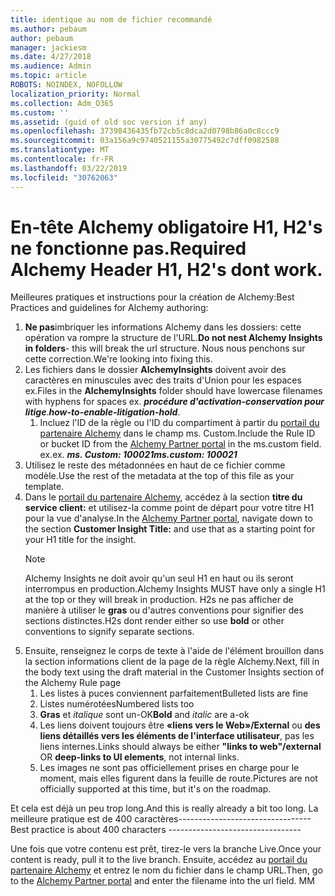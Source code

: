 ```yaml
---
title: identique au nom de fichier recommandé
ms.author: pebaum
author: pebaum
manager: jackiesm
ms.date: 4/27/2018
ms.audience: Admin
ms.topic: article
ROBOTS: NOINDEX, NOFOLLOW
localization_priority: Normal
ms.collection: Adm_O365
ms.custom: ''
ms.assetid: (guid of old soc version if any)
ms.openlocfilehash: 37398436435fb72cb5c8dca2d0798b86a0c8ccc9
ms.sourcegitcommit: 03a156a9c9740521155a30775492c7dff0982588
ms.translationtype: MT
ms.contentlocale: fr-FR
ms.lasthandoff: 03/22/2019
ms.locfileid: "30762063"
---
```

# <a name="required-alchemy-header-h1-h2s-dont-work"></a><span data-ttu-id="939b2-102">En-tête Alchemy obligatoire H1, H2's ne fonctionne pas.</span><span class="sxs-lookup"><span data-stu-id="939b2-102">Required Alchemy Header H1, H2's dont work.</span></span>
<span data-ttu-id="939b2-103">Meilleures pratiques et instructions pour la création de Alchemy:</span><span class="sxs-lookup"><span data-stu-id="939b2-103">Best Practices and guidelines for Alchemy authoring:</span></span>

1. <span data-ttu-id="939b2-104">**Ne pas**imbriquer les informations Alchemy dans les dossiers: cette opération va rompre la structure de l'URL.</span><span class="sxs-lookup"><span data-stu-id="939b2-104">**Do not nest Alchemy Insights in folders**- this will break the url structure.</span></span> <span data-ttu-id="939b2-105">Nous nous penchons sur cette correction.</span><span class="sxs-lookup"><span data-stu-id="939b2-105">We're looking into fixing this.</span></span>
1. <span data-ttu-id="939b2-106">Les fichiers dans le dossier **AlchemyInsights** doivent avoir des caractères en minuscules avec des traits d'Union pour les espaces ex.</span><span class="sxs-lookup"><span data-stu-id="939b2-106">Files in the **AlchemyInsights** folder should have lowercase filenames with hyphens for spaces ex.</span></span> <span data-ttu-id="939b2-107">***procédure d'activation-conservation pour litige***.</span><span class="sxs-lookup"><span data-stu-id="939b2-107">***how-to-enable-litigation-hold***.</span></span>
    1. <span data-ttu-id="939b2-108">Incluez l'ID de la règle ou l'ID du compartiment à partir du [portail du partenaire Alchemy](https://alchemyportal.azurewebsites.net) dans le champ ms. Custom.</span><span class="sxs-lookup"><span data-stu-id="939b2-108">Include the Rule ID or bucket ID from the [Alchemy Partner portal](https://alchemyportal.azurewebsites.net) in the ms.custom field.</span></span> <span data-ttu-id="939b2-109">ex.</span><span class="sxs-lookup"><span data-stu-id="939b2-109">ex.</span></span> <span data-ttu-id="939b2-110">***ms. Custom: 100021***</span><span class="sxs-lookup"><span data-stu-id="939b2-110">***ms.custom: 100021***</span></span>
1. <span data-ttu-id="939b2-111">Utilisez le reste des métadonnées en haut de ce fichier comme modèle.</span><span class="sxs-lookup"><span data-stu-id="939b2-111">Use the rest of the metadata at the top of this file as your template.</span></span>
1. <span data-ttu-id="939b2-112">Dans le [portail du partenaire Alchemy](https://alchemyportal.azurewebsites.net), accédez à la section **titre du service client:** et utilisez-la comme point de départ pour votre titre H1 pour la vue d'analyse.</span><span class="sxs-lookup"><span data-stu-id="939b2-112">In the [Alchemy Partner portal](https://alchemyportal.azurewebsites.net), navigate down to the section **Customer Insight Title:** and use that as a starting point for your H1 title for the insight.</span></span> 
    > [!NOTE]
    > <span data-ttu-id="939b2-113">Alchemy Insights ne doit avoir qu'un seul H1 en haut ou ils seront interrompus en production.</span><span class="sxs-lookup"><span data-stu-id="939b2-113">Alchemy Insights MUST have only a single H1 at the top or they will break in production.</span></span> <span data-ttu-id="939b2-114">H2s ne pas afficher de manière à utiliser le **gras** ou d'autres conventions pour signifier des sections distinctes.</span><span class="sxs-lookup"><span data-stu-id="939b2-114">H2s dont render either so use **bold** or other conventions to signify separate sections.</span></span>
1. <span data-ttu-id="939b2-115">Ensuite, renseignez le corps de texte à l'aide de l'élément brouillon dans la section informations client de la page de la règle Alchemy.</span><span class="sxs-lookup"><span data-stu-id="939b2-115">Next, fill in the body text using the draft material in the Customer Insights section of the Alchemy Rule page</span></span>
    1. <span data-ttu-id="939b2-116">Les listes à puces conviennent parfaitement</span><span class="sxs-lookup"><span data-stu-id="939b2-116">Bulleted lists are fine</span></span>
    1. <span data-ttu-id="939b2-117">Listes numérotées</span><span class="sxs-lookup"><span data-stu-id="939b2-117">Numbered lists too</span></span>
    1. <span data-ttu-id="939b2-118">**Gras** et *italique* sont un-OK</span><span class="sxs-lookup"><span data-stu-id="939b2-118">**Bold** and *italic* are a-ok</span></span>
    1. <span data-ttu-id="939b2-119">Les liens doivent toujours être **«liens vers le Web»/External** ou **des liens détaillés vers les éléments de l'interface utilisateur**, pas les liens internes.</span><span class="sxs-lookup"><span data-stu-id="939b2-119">Links should always be either **"links to web"/external** OR **deep-links to UI elements**, not internal links.</span></span>
    1. <span data-ttu-id="939b2-120">Les images ne sont pas officiellement prises en charge pour le moment, mais elles figurent dans la feuille de route.</span><span class="sxs-lookup"><span data-stu-id="939b2-120">Pictures are not officially supported at this time, but it's on the roadmap.</span></span>

<span data-ttu-id="939b2-121">Et cela est déjà un peu trop long.</span><span class="sxs-lookup"><span data-stu-id="939b2-121">And this is really already a bit too long.</span></span> <span data-ttu-id="939b2-122">La meilleure pratique est de 400 caractères---------------------------------</span><span class="sxs-lookup"><span data-stu-id="939b2-122">Best practice is about 400 characters ---------------------------------</span></span>

<span data-ttu-id="939b2-123">Une fois que votre contenu est prêt, tirez-le vers la branche Live.</span><span class="sxs-lookup"><span data-stu-id="939b2-123">Once your content is ready, pull it to the live branch.</span></span> <span data-ttu-id="939b2-124">Ensuite, accédez au [portail du partenaire Alchemy](https://alchemyportal.azurewebsites.net) et entrez le nom du fichier dans le champ URL.</span><span class="sxs-lookup"><span data-stu-id="939b2-124">Then, go to the [Alchemy Partner portal](https://alchemyportal.azurewebsites.net) and enter the filename into the url field.</span></span> <span data-ttu-id="939b2-125">M</span><span class="sxs-lookup"><span data-stu-id="939b2-125">M</span></span>